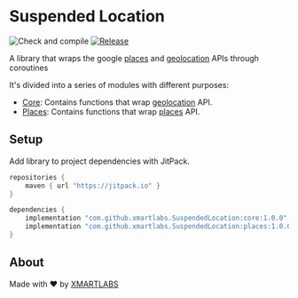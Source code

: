 # Suspended Location
![Check and compile](https://github.com/xmartlabs/SuspendedLocation/workflows/Check%20compile/badge.svg?branch=master)
[![Release](https://jitpack.io/v/xmartlabs/AndroidSwissKnife.svg)](https://jitpack.io/#xmartlabs/SuspendedLocation)

A library that wraps the google [places](https://developers.google.com/places/android-sdk/overview) and [geolocation](https://developers.google.com/android/reference/com/google/android/gms/location/package-summary) APIs through coroutines

It's divided into a series of modules with different purposes:
- [Core](/core): Contains functions that wrap [geolocation](https://developers.google.com/android/reference/com/google/android/gms/location/package-summary) API.
- [Places](/places): Contains functions that wrap [places](https://developers.google.com/places/android-sdk/overview) API.

## Setup
Add library to project dependencies with JitPack.

```groovy
repositories {
    maven { url "https://jitpack.io" }
}

dependencies {
    implementation "com.github.xmartlabs.SuspendedLocation:core:1.0.0"
    implementation "com.github.xmartlabs.SuspendedLocation:places:1.0.0"
}
```

## About
Made with ❤️ by [XMARTLABS](http://xmartlabs.com)

